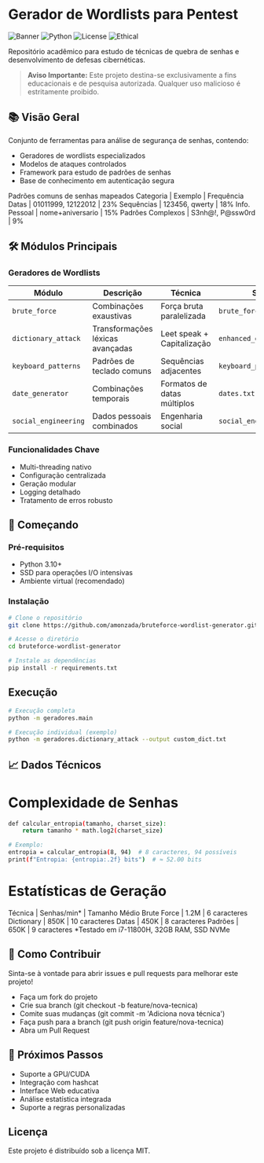 # Gerador de Wordlists para Pentest

![Banner](https://via.placeholder.com/1024x300.png?text=Seguran%C3%A7a+de+Senhas+-+Projeto+Acad%C3%AAmico)
![Python](https://img.shields.io/badge/Python-3.10%2B-blue)
![License](https://img.shields.io/badge/License-MIT-green)
![Ethical](https://img.shields.io/badge/Use-Acadêmico%2FÉtico-success)

Repositório acadêmico para estudo de técnicas de quebra de senhas e desenvolvimento de defesas cibernéticas.

> **Aviso Importante:** Este projeto destina-se exclusivamente a fins educacionais e de pesquisa autorizada. Qualquer uso malicioso é estritamente proibido.

## 📚 Visão Geral

Conjunto de ferramentas para análise de segurança de senhas, contendo:
- Geradores de wordlists especializados
- Modelos de ataques controlados
- Framework para estudo de padrões de senhas
- Base de conhecimento em autenticação segura

Padrões comuns de senhas mapeados
Categoria	| Exemplo	| Frequência
Datas	| 01011999, 12122012	| 23%
Sequências	| 123456, qwerty	| 18%
Info. Pessoal	| nome+aniversario	| 15%
Padrões Complexos	| S3nh@!, P@ssw0rd	| 9%


## 🛠️ Módulos Principais

### Geradores de Wordlists
| Módulo | Descrição | Técnica | Saída |
|--------|-----------|---------|-------|
| `brute_force` | Combinações exaustivas | Força bruta paralelizada | `brute_force.txt` |
| `dictionary_attack` | Transformações léxicas avançadas | Leet speak + Capitalização | `enhanced_dict.txt` |
| `keyboard_patterns` | Padrões de teclado comuns | Sequências adjacentes | `keyboard_patterns.txt` |
| `date_generator` | Combinações temporais | Formatos de datas múltiplos | `dates.txt` |
| `social_engineering` | Dados pessoais combinados | Engenharia social | `social_engineering.txt` |

### Funcionalidades Chave
- Multi-threading nativo
- Configuração centralizada
- Geração modular
- Logging detalhado
- Tratamento de erros robusto

## 🚀 Começando

### Pré-requisitos
- Python 3.10+
- SSD para operações I/O intensivas
- Ambiente virtual (recomendado)

### Instalação
```bash
# Clone o repositório
git clone https://github.com/amonzada/bruteforce-wordlist-generator.git

# Acesse o diretório
cd bruteforce-wordlist-generator

# Instale as dependências
pip install -r requirements.txt  
```

## Execução
```bash
# Execução completa
python -m geradores.main

# Execução individual (exemplo)
python -m geradores.dictionary_attack --output custom_dict.txt
```

## 📈 Dados Técnicos

# Complexidade de Senhas
```bash
def calcular_entropia(tamanho, charset_size):
    return tamanho * math.log2(charset_size)

# Exemplo:
entropia = calcular_entropia(8, 94)  # 8 caracteres, 94 possíveis
print(f"Entropia: {entropia:.2f} bits")  # ≈ 52.00 bits
```

# Estatísticas de Geração

Técnica	| Senhas/min* | Tamanho Médio
Brute Force	| 1.2M | 6 caracteres
Dictionary | 850K | 10 caracteres
Datas | 450K | 8 caracteres
Padrões | 650K | 9 caracteres
*Testado em i7-11800H, 32GB RAM, SSD NVMe


## 🤝 Como Contribuir
Sinta-se à vontade para abrir issues e pull requests para melhorar este projeto!

- Faça um fork do projeto
- Crie sua branch (git checkout -b feature/nova-tecnica)
- Comite suas mudanças (git commit -m 'Adiciona nova técnica')
- Faça push para a branch (git push origin feature/nova-tecnica)
- Abra um Pull Request


## 🔮 Próximos Passos

- Suporte a GPU/CUDA
- Integração com hashcat
- Interface Web educativa
- Análise estatística integrada
- Suporte a regras personalizadas

## Licença
Este projeto é distribuído sob a licença MIT.